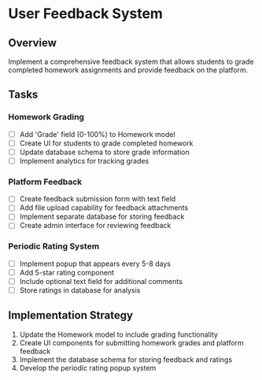 # User Feedback System

## Overview
Implement a comprehensive feedback system that allows students to grade completed homework assignments and provide feedback on the platform.

## Tasks

### Homework Grading
- [ ] Add 'Grade' field (0-100%) to Homework model
- [ ] Create UI for students to grade completed homework
- [ ] Update database schema to store grade information
- [ ] Implement analytics for tracking grades

### Platform Feedback
- [ ] Create feedback submission form with text field
- [ ] Add file upload capability for feedback attachments
- [ ] Implement separate database for storing feedback
- [ ] Create admin interface for reviewing feedback

### Periodic Rating System
- [ ] Implement popup that appears every 5-8 days
- [ ] Add 5-star rating component
- [ ] Include optional text field for additional comments
- [ ] Store ratings in database for analysis

## Implementation Strategy

1. Update the Homework model to include grading functionality
2. Create UI components for submitting homework grades and platform feedback
3. Implement the database schema for storing feedback and ratings
4. Develop the periodic rating popup system